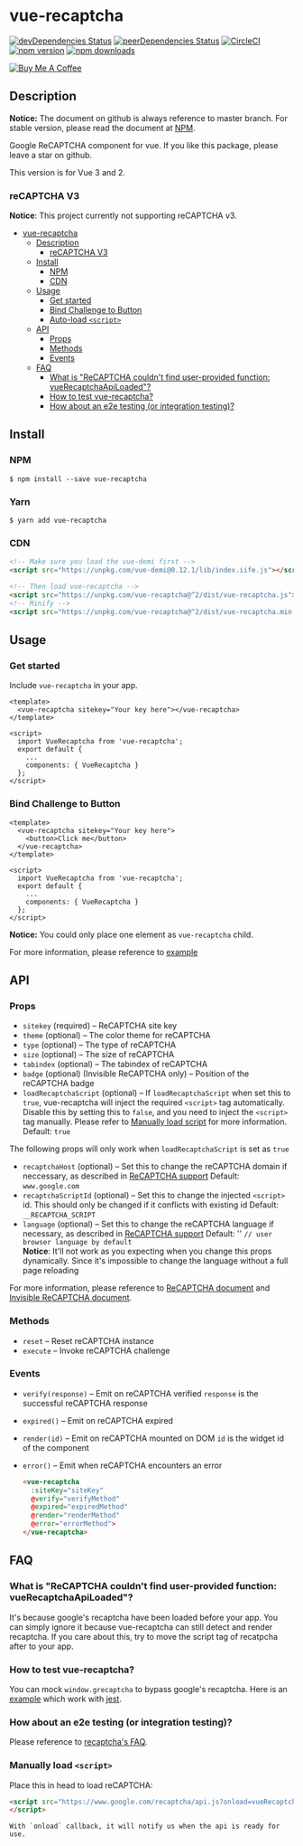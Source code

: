 vue-recaptcha
=============
[![devDependencies Status](https://david-dm.org/DanSnow/vue-recaptcha/dev-status.svg)](https://david-dm.org/DanSnow/vue-recaptcha?type=dev)
[![peerDependencies Status](https://david-dm.org/DanSnow/vue-recaptcha/peer-status.svg)](https://david-dm.org/DanSnow/vue-recaptcha?type=peer)
[![CircleCI](https://circleci.com/gh/DanSnow/vue-recaptcha.svg?style=shield)](https://circleci.com/gh/DanSnow/vue-recaptcha)
[![npm version](https://img.shields.io/npm/v/vue-recaptcha.svg?style=flat)](https://www.npmjs.com/package/vue-recaptcha)
[![npm downloads](https://img.shields.io/npm/dm/vue-recaptcha.svg?style=flat)](https://www.npmjs.com/package/vue-recaptcha)

<a href="https://www.buymeacoffee.com/4bLIeMVjZ" target="_blank"><img src="https://www.buymeacoffee.com/assets/img/custom_images/orange_img.png" alt="Buy Me A Coffee" style="height: auto !important;width: auto !important;" ></a>

Description
-----------

**Notice:** The document on github is always reference to master branch. For stable version, please read the document at [NPM](https://www.npmjs.com/package/vue-recaptcha).

Google ReCAPTCHA component for vue.
If you like this package, please leave a star on github.

This version is for Vue 3 and 2.

### reCAPTCHA V3

**Notice**: This project currently not supporting reCAPTCHA v3.

<!-- TOC -->

- [vue-recaptcha](#vue-recaptcha)
  - [Description](#description)
    - [reCAPTCHA V3](#recaptcha-v3)
  - [Install](#install)
    - [NPM](#npm)
    - [CDN](#cdn)
  - [Usage](#usage)
    - [Get started](#get-started)
    - [Bind Challenge to Button](#bind-challenge-to-button)
    - [Auto-load `<script>`](#auto-load-script)
  - [API](#api)
    - [Props](#props)
    - [Methods](#methods)
    - [Events](#events)
  - [FAQ](#faq)
    - [What is "ReCAPTCHA couldn't find user-provided function: vueRecaptchaApiLoaded"?](#what-is-recaptcha-couldnt-find-user-provided-function-vuerecaptchaapiloaded)
    - [How to test vue-recaptcha?](#how-to-test-vue-recaptcha)
    - [How about an e2e testing (or integration testing)?](#how-about-an-e2e-testing-or-integration-testing)

<!-- /TOC -->

## Install ##

### NPM ###

```shell
$ npm install --save vue-recaptcha
```

### Yarn ###

```shell
$ yarn add vue-recaptcha
```

### CDN ###
```html
<!-- Make sure you load the vue-demi first -->
<script src="https://unpkg.com/vue-demi@0.12.1/lib/index.iife.js"></script>

<!-- Then load vue-recaptcha -->
<script src="https://unpkg.com/vue-recaptcha@^2/dist/vue-recaptcha.js"></script>
<!-- Minify -->
<script src="https://unpkg.com/vue-recaptcha@^2/dist/vue-recaptcha.min.js"></script>
```

## Usage ##

### Get started ###
Include `vue-recaptcha` in your app.

```vue
<template>
  <vue-recaptcha sitekey="Your key here"></vue-recaptcha>
</template>

<script>
  import VueRecaptcha from 'vue-recaptcha';
  export default {
    ...
    components: { VueRecaptcha }
  };
</script>
```

### Bind Challenge to Button ###
```vue
<template>
  <vue-recaptcha sitekey="Your key here">
    <button>Click me</button>
  </vue-recaptcha>
</template>

<script>
  import VueRecaptcha from 'vue-recaptcha';
  export default {
    ...
    components: { VueRecaptcha }
  };
</script>
```

**Notice:** You could only place one element as `vue-recaptcha` child.

For more information, please reference to [example](example)

## API ##

### Props ###
- `sitekey` (required) –
  ReCAPTCHA site key
- `theme` (optional) –
  The color theme for reCAPTCHA
- `type` (optional) –
  The type of reCAPTCHA
- `size` (optional) –
  The size of reCAPTCHA
- `tabindex` (optional) –
  The tabindex of reCAPTCHA
- `badge` (optional) (Invisible ReCAPTCHA only) –
  Position of the reCAPTCHA badge
- `loadRecaptchaScript` (optional) –
  If `loadRecaptchaScript` when set this to `true`, vue-recaptcha will inject the required `<script>` tag automatically.
  Disable this by setting this to `false`, and you need to inject the `<script>` tag manually. Please refer to [Manually load script](#manually-load-script) for more information.
  Default: `true`

The following props will only work when `loadRecaptchaScript` is set as `true`

- `recaptchaHost` (optional) –
  Set this to change the reCAPTCHA domain if neccessary, as described in [ReCAPTCHA support][recaptcha-global]
  Default: `www.google.com`
- `recaptchaScriptId` (optional) –
  Set this to change the injected `<script>` id. This should only be changed if it conflicts with existing id
  Default: `__RECAPTCHA_SCRIPT`
- `language` (optional) –
  Set this to change the reCAPTCHA language if necessary, as described in [ReCAPTCHA support][recaptcha-global]
  Default: '' `// user browser language by default`  
  **Notice**: It'll not work as you expecting when you change this props dynamically. Since it's impossible to change the language without a full page reloading

For more information, please reference to [ReCAPTCHA document][recaptcha-params] and [Invisible ReCAPTCHA document][invisible-recaptcha-params].

### Methods ###

- `reset` –
  Reset reCAPTCHA instance
- `execute` –
  Invoke reCAPTCHA challenge

### Events ###

- `verify(response)` –
  Emit on reCAPTCHA verified
  `response` is the successful reCAPTCHA response
- `expired()` –
  Emit on reCAPTCHA expired
- `render(id)` –
  Emit on reCAPTCHA mounted on DOM
  `id` is the widget id of the component
- `error()` –
  Emit when reCAPTCHA encounters an error

  ```html
  <vue-recaptcha
    :siteKey="siteKey"
    @verify="verifyMethod"
    @expired="expiredMethod"
    @render="renderMethod"
    @error="errorMethod">
  </vue-recaptcha>
  ```
## FAQ ##

### What is "ReCAPTCHA couldn't find user-provided function: vueRecaptchaApiLoaded"? ###

It's because google's recaptcha have been loaded before your app.
You can simply ignore it because vue-recaptcha can still detect and render recaptcha.
If you care about this, try to move the script tag of recatpcha after to your app.

### How to test vue-recaptcha? ###

You can mock `window.grecaptcha` to bypass google's recaptcha.
Here is an [example](example/__tests__/example.spec.js) which work with [jest](https://facebook.github.io/jest/).

### How about an e2e testing (or integration testing)? ###

Please reference to [recaptcha's FAQ](https://developers.google.com/recaptcha/docs/faq#id-like-to-run-automated-tests-with-recaptcha-v2-what-should-i-do).

### Manually load `<script>`

Place this in head to load reCAPTCHA:
```html
<script src="https://www.google.com/recaptcha/api.js?onload=vueRecaptchaApiLoaded&render=explicit" async defer>
</script>
```
```
With `onload` callback, it will notify us when the api is ready for use.
```

[example]: https://github.com/DanSnow/vue-recaptcha/tree/master/example
[recaptcha-params]: https://developers.google.com/recaptcha/docs/display#render_param
[invisible-recaptcha-params]: https://developers.google.com/recaptcha/docs/invisible#render_param
[recaptcha-global]: https://developers.google.com/recaptcha/docs/faq#can-i-use-recaptcha-globally
